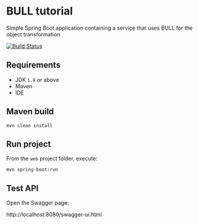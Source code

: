 # BULL tutorial

Simple Spring Boot application containing a service that uses BULL for the object transformation

[![Build Status](https://travis-ci.org/fborriello/bull-tutorial.svg?branch=master)](https://travis-ci.org/fborriello/bull-tutorial)

## Requirements

* JDK `1.8` or above
* Maven
* IDE

## Maven build

~~~
mvn clean install
~~~

## Run project

From the `web` project folder, execute:

~~~
mvn spring-boot:run
~~~

## Test API

Open the Swagger page:

http://localhost:8080/swagger-ui.html

